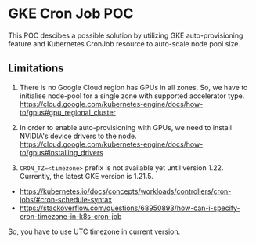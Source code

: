 # GKE Cron Job POC

This POC descibes a possible solution by utilizing GKE auto-provisioning feature and Kubernetes CronJob resource to auto-scale node pool size.

## Limitations

1. There is no Google Cloud region has GPUs in all zones. So, we have to initialise node-pool for a single zone with supported accelerator type.
https://cloud.google.com/kubernetes-engine/docs/how-to/gpus#gpu_regional_cluster

2. In order to enable auto-provisioning with GPUs, we need to install NVIDIA's device drivers to the node.
https://cloud.google.com/kubernetes-engine/docs/how-to/gpus#installing_drivers

3. `CRON_TZ=<timezone>` prefix is not available yet until version 1.22. Currently, the latest GKE version is 1.21.5.
* https://kubernetes.io/docs/concepts/workloads/controllers/cron-jobs/#cron-schedule-syntax
* https://stackoverflow.com/questions/68950893/how-can-i-specify-cron-timezone-in-k8s-cron-job

So, you have to use UTC timezone in current version.
